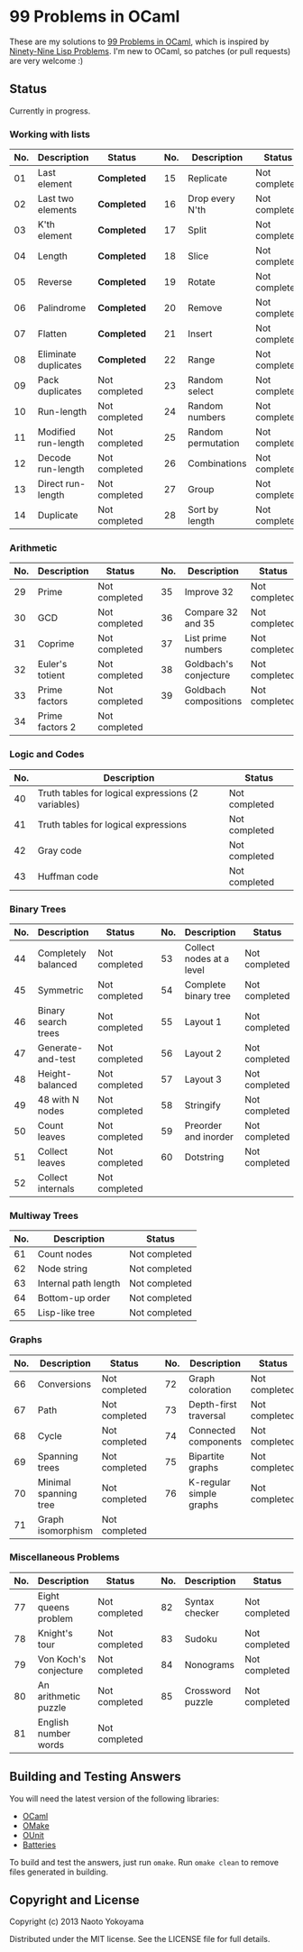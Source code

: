 # 99 Problems in OCaml

These are my solutions to [99 Problems in OCaml], which is inspired by
[Ninety-Nine Lisp Problems].
I'm new to OCaml, so patches (or pull requests) are very welcome :)

[99 Problems in OCaml]: http://ocaml.org/tutorials/99problems.html
[Ninety-Nine Lisp Problems]: http://www.ic.unicamp.br/~meidanis/courses/mc336/2006s2/funcional/L-99_Ninety-Nine_Lisp_Problems.html

## Status

Currently in progress.

### Working with lists

| No. | Description          | Status        |   | No. | Description           | Status        |
|-----|----------------------|---------------|---|-----|-----------------------|---------------|
| 01  | Last element         | **Completed** |   | 15  | Replicate             | Not completed |
| 02  | Last two elements    | **Completed** |   | 16  | Drop every N'th       | Not completed |
| 03  | K'th element         | **Completed** |   | 17  | Split                 | Not completed |
| 04  | Length               | **Completed** |   | 18  | Slice                 | Not completed |
| 05  | Reverse              | **Completed** |   | 19  | Rotate                | Not completed |
| 06  | Palindrome           | **Completed** |   | 20  | Remove                | Not completed |
| 07  | Flatten              | **Completed** |   | 21  | Insert                | Not completed |
| 08  | Eliminate duplicates | **Completed** |   | 22  | Range                 | Not completed |
| 09  | Pack duplicates      | Not completed |   | 23  | Random select         | Not completed |
| 10  | Run-length           | Not completed |   | 24  | Random numbers        | Not completed |
| 11  | Modified run-length  | Not completed |   | 25  | Random permutation    | Not completed |
| 12  | Decode run-length    | Not completed |   | 26  | Combinations          | Not completed |
| 13  | Direct run-length    | Not completed |   | 27  | Group                 | Not completed |
| 14  | Duplicate            | Not completed |   | 28  | Sort by length        | Not completed |

### Arithmetic

| No. | Description       | Status        |   | No. | Description             | Status        |
|-----|-------------------|---------------|---|-----|-------------------------|---------------|
| 29  | Prime             | Not completed |   | 35  | Improve 32              | Not completed |
| 30  | GCD               | Not completed |   | 36  | Compare 32 and 35       | Not completed |
| 31  | Coprime           | Not completed |   | 37  | List prime numbers      | Not completed |
| 32  | Euler's totient   | Not completed |   | 38  | Goldbach's conjecture   | Not completed |
| 33  | Prime factors     | Not completed |   | 39  | Goldbach compositions   | Not completed |
| 34  | Prime factors 2   | Not completed |

### Logic and Codes

| No. | Description                                        | Status        |
|-----|----------------------------------------------------|---------------|
| 40  | Truth tables for logical expressions (2 variables) | Not completed |
| 41  | Truth tables for logical expressions               | Not completed |
| 42  | Gray code                                          | Not completed |
| 43  | Huffman code                                       | Not completed |

### Binary Trees

| No. | Description         | Status        |   | No. | Description              | Status        |
|-----|---------------------|---------------|---|-----|--------------------------|---------------|
| 44  | Completely balanced | Not completed |   | 53  | Collect nodes at a level | Not completed |
| 45  | Symmetric           | Not completed |   | 54  | Complete binary tree     | Not completed |
| 46  | Binary search trees | Not completed |   | 55  | Layout 1                 | Not completed |
| 47  | Generate-and-test   | Not completed |   | 56  | Layout 2                 | Not completed |
| 48  | Height-balanced     | Not completed |   | 57  | Layout 3                 | Not completed |
| 49  | 48 with N nodes     | Not completed |   | 58  | Stringify                | Not completed |
| 50  | Count leaves        | Not completed |   | 59  | Preorder and inorder     | Not completed |
| 51  | Collect leaves      | Not completed |   | 60  | Dotstring                | Not completed |
| 52  | Collect internals   | Not completed |

### Multiway Trees

| No. | Description          | Status        |
|-----|----------------------|---------------|
| 61  | Count nodes          | Not completed |
| 62  | Node string          | Not completed |
| 63  | Internal path length | Not completed |
| 64  | Bottom-up order      | Not completed |
| 65  | Lisp-like tree       | Not completed |

### Graphs

| No. | Description           | Status        |   | No. | Description             | Status        |
|-----|-----------------------|---------------|---|-----|-------------------------|---------------|
| 66  | Conversions           | Not completed |   | 72  | Graph coloration        | Not completed |
| 67  | Path                  | Not completed |   | 73  | Depth-first traversal   | Not completed |
| 68  | Cycle                 | Not completed |   | 74  | Connected components    | Not completed |
| 69  | Spanning trees        | Not completed |   | 75  | Bipartite graphs        | Not completed |
| 70  | Minimal spanning tree | Not completed |   | 76  | K-regular simple graphs | Not completed |
| 71  | Graph isomorphism     | Not completed |

### Miscellaneous Problems

| No. | Description           | Status        |   | No. | Description      | Status        |
|-----|-----------------------|---------------|---|-----|------------------|---------------|
| 77  | Eight queens problem  | Not completed |   | 82  | Syntax checker   | Not completed |
| 78  | Knight's tour         | Not completed |   | 83  | Sudoku           | Not completed |
| 79  | Von Koch's conjecture | Not completed |   | 84  | Nonograms        | Not completed |
| 80  | An arithmetic puzzle  | Not completed |   | 85  | Crossword puzzle | Not completed |
| 81  | English number words  | Not completed |

## Building and Testing Answers

You will need the latest version of the following libraries:

- [OCaml]
- [OMake]
- [OUnit]
- [Batteries]

[OCaml]: http://caml.inria.fr/ocaml/release.en.html
[OMake]: http://omake.metaprl.org/download.html
[OUnit]: http://ounit.forge.ocamlcore.org/
[Batteries]: https://github.com/ocaml-batteries-team/batteries-included

To build and test the answers, just run `omake`.
Run `omake clean` to remove files generated in building.

## Copyright and License

Copyright (c) 2013 Naoto Yokoyama

Distributed under the MIT license.
See the LICENSE file for full details.
